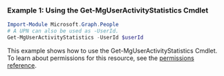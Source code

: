 ### Example 1: Using the Get-MgUserActivityStatistics Cmdlet
```powershell
Import-Module Microsoft.Graph.People
# A UPN can also be used as -UserId.
Get-MgUserActivityStatistics -UserId $userId
```
This example shows how to use the Get-MgUserActivityStatistics Cmdlet.
To learn about permissions for this resource, see the [permissions reference](/graph/permissions-reference).
